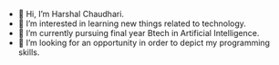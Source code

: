 - 👋 Hi, I’m Harshal Chaudhari.
- 👀 I’m interested in learning new things related to technology.
- 🌱 I’m currently pursuing final year Btech in Artificial Intelligence.
- 💞️ I’m looking for an opportunity in order to depict my programming skills.



